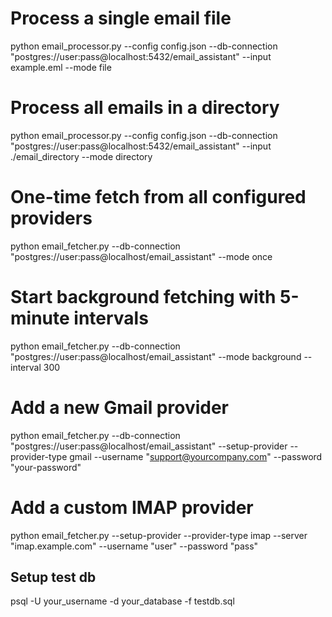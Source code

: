 
# Process a single email file
python email_processor.py --config config.json --db-connection "postgres://user:pass@localhost:5432/email_assistant" --input example.eml --mode file

# Process all emails in a directory
python email_processor.py --config config.json --db-connection "postgres://user:pass@localhost:5432/email_assistant" --input ./email_directory --mode directory

# One-time fetch from all configured providers
python email_fetcher.py --db-connection "postgres://user:pass@localhost/email_assistant" --mode once

# Start background fetching with 5-minute intervals
python email_fetcher.py --db-connection "postgres://user:pass@localhost/email_assistant" --mode background --interval 300

# Add a new Gmail provider
python email_fetcher.py --db-connection "postgres://user:pass@localhost/email_assistant" --setup-provider --provider-type gmail --username "support@yourcompany.com" --password "your-password"

# Add a custom IMAP provider
python email_fetcher.py --setup-provider --provider-type imap --server "imap.example.com" --username "user" --password "pass"


## Setup test db
psql -U your_username -d your_database -f testdb.sql
